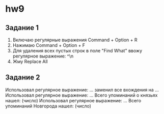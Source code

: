 # hw9

## Задание 1 
1) Включаю регулярные выражения Command + Option + R
2) Нажимаю Command + Option + F
3) Для удаления всех пустых строк в поле "Find What" ввожу регулярное выражение: ^\n  
4) Жму Replace All

## Задание 2
Использовал регулярное выражение: ... заменил все вхождения на ...
Использовал регулярное выражение: ... Всего упоминаний о князьях нашел: (число)
Использовал регулярное выражение: ... Всего упоминаний Новгорода нашел: (число)
